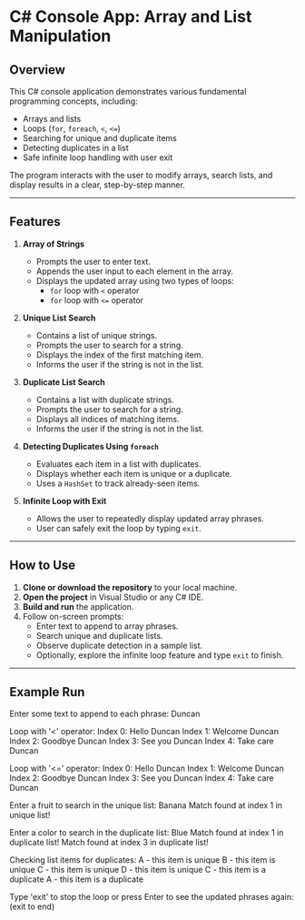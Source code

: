 # C# Console App: Array and List Manipulation

## Overview
This C# console application demonstrates various fundamental programming concepts, including:

- Arrays and lists
- Loops (`for`, `foreach`, `<`, `<=`)
- Searching for unique and duplicate items
- Detecting duplicates in a list
- Safe infinite loop handling with user exit

The program interacts with the user to modify arrays, search lists, and display results in a clear, step-by-step manner.

---

## Features

1. **Array of Strings**
   - Prompts the user to enter text.
   - Appends the user input to each element in the array.
   - Displays the updated array using two types of loops:
     - `for` loop with `<` operator
     - `for` loop with `<=` operator

2. **Unique List Search**
   - Contains a list of unique strings.
   - Prompts the user to search for a string.
   - Displays the index of the first matching item.
   - Informs the user if the string is not in the list.

3. **Duplicate List Search**
   - Contains a list with duplicate strings.
   - Prompts the user to search for a string.
   - Displays all indices of matching items.
   - Informs the user if the string is not in the list.

4. **Detecting Duplicates Using `foreach`**
   - Evaluates each item in a list with duplicates.
   - Displays whether each item is unique or a duplicate.
   - Uses a `HashSet` to track already-seen items.

5. **Infinite Loop with Exit**
   - Allows the user to repeatedly display updated array phrases.
   - User can safely exit the loop by typing `exit`.

---

## How to Use

1. **Clone or download the repository** to your local machine.
2. **Open the project** in Visual Studio or any C# IDE.
3. **Build and run** the application.
4. Follow on-screen prompts:
   - Enter text to append to array phrases.
   - Search unique and duplicate lists.
   - Observe duplicate detection in a sample list.
   - Optionally, explore the infinite loop feature and type `exit` to finish.

---

## Example Run

Enter some text to append to each phrase:
Duncan

Loop with '<' operator:
Index 0: Hello Duncan
Index 1: Welcome Duncan
Index 2: Goodbye Duncan
Index 3: See you Duncan
Index 4: Take care Duncan

Loop with '<=' operator:
Index 0: Hello Duncan
Index 1: Welcome Duncan
Index 2: Goodbye Duncan
Index 3: See you Duncan
Index 4: Take care Duncan

Enter a fruit to search in the unique list:
Banana
Match found at index 1 in unique list!

Enter a color to search in the duplicate list:
Blue
Match found at index 1 in duplicate list!
Match found at index 3 in duplicate list!

Checking list items for duplicates:
A - this item is unique
B - this item is unique
C - this item is unique
D - this item is unique
C - this item is a duplicate
A - this item is a duplicate

Type 'exit' to stop the loop or press Enter to see the updated phrases again:
(exit to end)
